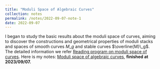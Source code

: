 ```yaml
---
title: "Moduli Space of Algebraic Curves"
collection: notes
permalink: /notes/2022-09-07-note-1
date: 2022-09-07
---
```

I began to study the basic results about the moduli space of curves, aiming to discover the constructions and geometrical properties of moduli stacks and spaces of smooth curves $M\_g$ and stable curves $\overline{M}\_g$. The detailed information we refer [Reading program on moduli space of curves](https://dvlxlwz.github.io//Blogs/2022-11-15-Reading-program-on-moduli-space-of-curves). Here is my notes: [Moduli space of algebraic curves](https://dvlxlwz.github.io/files/ModuliSpaceCurves.pdf), **finished at 2023/09/07.**
